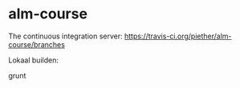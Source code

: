 alm-course
==========

The continuous integration server:
https://travis-ci.org/piether/alm-course/branches

Lokaal builden:
 
   grunt
